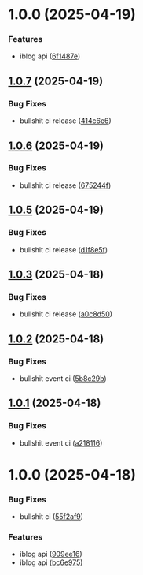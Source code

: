 # 1.0.0 (2025-04-19)


### Features

* iblog api ([6f1487e](https://github.com/samaelpola/iblog-api/commit/6f1487ee147086439b64485bc1bd63149481ed96))

## [1.0.7](https://github.com/samaelpola/iblog-api/compare/v1.0.6...v1.0.7) (2025-04-19)


### Bug Fixes

* bullshit ci release ([414c6e6](https://github.com/samaelpola/iblog-api/commit/414c6e60b111ce3f98754547e99a74aee89bdb03))

## [1.0.6](https://github.com/samaelpola/iblog-api/compare/v1.0.5...v1.0.6) (2025-04-19)


### Bug Fixes

* bullshit ci release ([675244f](https://github.com/samaelpola/iblog-api/commit/675244f6f3151e40b5814b63fe612a5fff65159c))

## [1.0.5](https://github.com/samaelpola/iblog-api/compare/v1.0.4...v1.0.5) (2025-04-19)


### Bug Fixes

* bullshit ci release ([d1f8e5f](https://github.com/samaelpola/iblog-api/commit/d1f8e5f2f9bd681c1ff63dd2577913849004d711))

## [1.0.3](https://github.com/samaelpola/iblog-api/compare/v1.0.2...v1.0.3) (2025-04-18)


### Bug Fixes

* bullshit ci release ([a0c8d50](https://github.com/samaelpola/iblog-api/commit/a0c8d502c5687c2378c6219d67e16a8831fe2ef4))

## [1.0.2](https://github.com/samaelpola/iblog-api/compare/v1.0.1...v1.0.2) (2025-04-18)


### Bug Fixes

* bullshit event ci ([5b8c29b](https://github.com/samaelpola/iblog-api/commit/5b8c29b5504eae4f5a735ff8f9acda4266988f6e))

## [1.0.1](https://github.com/samaelpola/iblog-api/compare/v1.0.0...v1.0.1) (2025-04-18)


### Bug Fixes

* bullshit event ci ([a218116](https://github.com/samaelpola/iblog-api/commit/a2181165c80d46bd00f3321661c993d6ef9eb25f))

# 1.0.0 (2025-04-18)


### Bug Fixes

* bullshit ci ([55f2af9](https://github.com/samaelpola/iblog-api/commit/55f2af927036e68aa9cd9089785328539123b96e))


### Features

* iblog api ([909ee16](https://github.com/samaelpola/iblog-api/commit/909ee16b5707c96ed22ebf0a173f1b3a74a8e15a))
* iblog api ([bc6e975](https://github.com/samaelpola/iblog-api/commit/bc6e975ecf5ed22bbd2a5b0bb81727ae384d651b))
